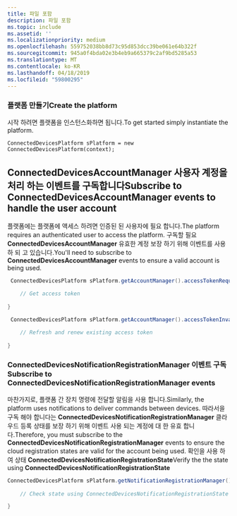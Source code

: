 ```yaml
---
title: 파일 포함
description: 파일 포함
ms.topic: include
ms.assetid: ''
ms.localizationpriority: medium
ms.openlocfilehash: 559752038bb8d73c95d853dcc39be061e64b322f
ms.sourcegitcommit: 945a0f4bda02e3b4eb9a665379c2af9bd5285a53
ms.translationtype: MT
ms.contentlocale: ko-KR
ms.lasthandoff: 04/18/2019
ms.locfileid: "59800295"
---
```

### <a name="create-the-platform"></a><span data-ttu-id="93084-103">플랫폼 만들기</span><span class="sxs-lookup"><span data-stu-id="93084-103">Create the platform</span></span>

<span data-ttu-id="93084-104">시작 하려면 플랫폼을 인스턴스화하면 됩니다.</span><span class="sxs-lookup"><span data-stu-id="93084-104">To get started simply instantiate the platform.</span></span>

`ConnectedDevicesPlatform sPlatform = new ConnectedDevicesPlatform(context);`

## <a name="subscribe-to-connecteddevicesaccountmanager-events-to-handle-the-user-account"></a><span data-ttu-id="93084-105">ConnectedDevicesAccountManager 사용자 계정을 처리 하는 이벤트를 구독합니다</span><span class="sxs-lookup"><span data-stu-id="93084-105">Subscribe to ConnectedDevicesAccountManager events to handle the user account</span></span> 

<span data-ttu-id="93084-106">플랫폼에는 플랫폼에 액세스 하려면 인증된 된 사용자에 필요 합니다.</span><span class="sxs-lookup"><span data-stu-id="93084-106">The platform requires an authenticated user to access the platform.</span></span>  <span data-ttu-id="93084-107">구독할 필요 **ConnectedDevicesAccountManager** 유효한 계정 보장 하기 위해 이벤트를 사용 하 되 고 있습니다.</span><span class="sxs-lookup"><span data-stu-id="93084-107">You'll need to subscribe to **ConnectedDevicesAccountManager** events to ensure a valid account is being used.</span></span> 

```Java
 ConnectedDevicesPlatform sPlatform.getAccountManager().accessTokenRequested().subscribe((accountManager, args) -> {

    // Get access token
                 
}
```

```Java
 ConnectedDevicesPlatform sPlatform.getAccountManager().accessTokenInvalidated().subscribe((accountManager, args) -> {

    // Refresh and renew existing access token
    
}
```


### <a name="subscribe-to-connecteddevicesnotificationregistrationmanager-events"></a><span data-ttu-id="93084-108">ConnectedDevicesNotificationRegistrationManager 이벤트 구독</span><span class="sxs-lookup"><span data-stu-id="93084-108">Subscribe to ConnectedDevicesNotificationRegistrationManager events</span></span>

<span data-ttu-id="93084-109">마찬가지로, 플랫폼 간 장치 명령에 전달할 알림을 사용 합니다.</span><span class="sxs-lookup"><span data-stu-id="93084-109">Similarly, the platform uses notifications to deliver commands between devices.</span></span>  <span data-ttu-id="93084-110">따라서을 구독 해야 합니다는 **ConnectedDevicesNotificationRegistrationManager** 클라우드 등록 상태를 보장 하기 위해 이벤트 사용 되는 계정에 대 한 유효 합니다.</span><span class="sxs-lookup"><span data-stu-id="93084-110">Therefore, you must subscribe to the **ConnectedDevicesNotificationRegistrationManager** events to ensure the cloud registration states are valid for the account being used.</span></span>  <span data-ttu-id="93084-111">확인을 사용 하 여 상태 **ConnectedDevicesNotificationRegistrationState**</span><span class="sxs-lookup"><span data-stu-id="93084-111">Verify the the state using **ConnectedDevicesNotificationRegistrationState**</span></span>

```Java
ConnectedDevicesPlatform sPlatform.getNotificationRegistrationManager().notificationRegistrationStateChanged().subscribe((notificationRegistrationManager, args) -> {
    
    // Check state using ConnectedDevicesNotificationRegistrationState enum

}
```